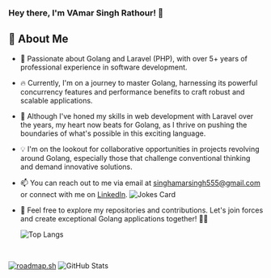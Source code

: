 ### Hey there, I'm **VAmar Singh Rathour**! 👋

## 🚀 About Me

- 🚀 Passionate about Golang and Laravel (PHP), with over 5+ years of professional experience in software development.

- 🔥 Currently, I'm on a journey to master Golang, harnessing its powerful concurrency features and performance benefits to craft robust and scalable applications.

- 💼 Although I've honed my skills in web development with Laravel over the years, my heart now beats for Golang, as I thrive on pushing the boundaries of what's possible in this exciting language.

- 💡 I'm on the lookout for collaborative opportunities in projects revolving around Golang, especially those that challenge conventional thinking and demand innovative solutions.

- 📫 You can reach out to me via email at singhamarsingh555@gmail.com or connect with me on [LinkedIn](https://www.linkedin.com/in/amar-singh-rathour/).
![Jokes Card](https://readme-jokes.vercel.app/api)
- 🌟 Feel free to explore my repositories and contributions. Let's join forces and create exceptional Golang applications together! 🚀✨
  </br>
 
  ![Top Langs](https://github-readme-stats.vercel.app/api/top-langs/?username=amarsinghrathour&layout=compact)
  
  </br>

[![roadmap.sh](https://roadmap.sh/card/wide/66ef0ef9e80161c4cbf4ba2f?variant=dark)](https://roadmap.sh)
![GitHub Stats](https://github-readme-stats.vercel.app/api?username=amarsinghrathour&show_icons=true&theme=radical)
<!---
Singh555/Singh555 is a ✨ special ✨ repository because its `README.md` (this file) appears on your GitHub profile.
You can click the Preview link to take a look at your changes.
--->

